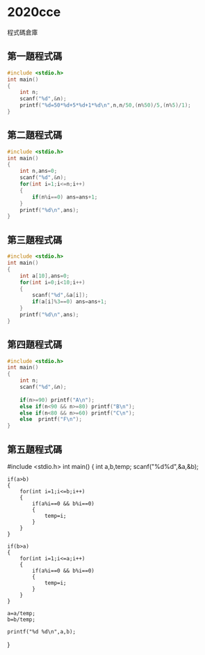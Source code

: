 # 2020cce
程式碼倉庫
## 第一題程式碼
```C
#include <stdio.h>
int main()
{
	int n;
	scanf("%d",&n);
	printf("%d=50*%d+5*%d+1*%d\n",n,n/50,(n%50)/5,(n%5)/1);
}
```
## 第二題程式碼

```C
#include <stdio.h>
int main()
{
	int n,ans=0;
	scanf("%d",&n);
	for(int i=1;i<=n;i++)
	{
		if(n%i==0) ans=ans+1;
	}
	printf("%d\n",ans);
}
```
## 第三題程式碼
```C
#include <stdio.h>
int main()
{
	int a[10],ans=0;
	for(int i=0;i<10;i++)
	{
		scanf("%d",&a[i]);
		if(a[i]%3==0) ans=ans+1;
	}
	printf("%d\n",ans);
}
```
## 第四題程式碼
```C
#include <stdio.h>
int main()
{
	int n;
	scanf("%d",&n);
	
	if(n>=90) printf("A\n");
	else if(n<90 && n>=80) printf("B\n");
	else if(n<80 && n>=60) printf("C\n");
	else  printf("F\n");
}
```
## 第五題程式碼
#include <stdio.h>
int main()
{
	int a,b,temp;
	scanf("%d%d",&a,&b);
	
	if(a>b)
	{
		for(int i=1;i<=b;i++)
		{
			if(a%i==0 && b%i==0)
			{
				temp=i;
			}
		}
	}
	
	if(b>a)
	{
		for(int i=1;i<=a;i++)
		{
			if(a%i==0 && b%i==0)
			{
				temp=i;
			}
		}
	}
	
	a=a/temp;
	b=b/temp;
	
	printf("%d %d\n",a,b);
}
	
